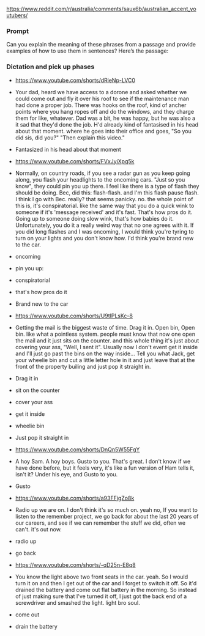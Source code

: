 https://www.reddit.com/r/australia/comments/saux6b/australian_accent_youtubers/

### Prompt
Can you explain the meaning of these phrases from a passage and provide examples of how to use them in sentences? Here’s the passage: 


### Dictation and pick up phases
* https://www.youtube.com/shorts/dRieNp-LVC0
* Your dad, heard we have access to a dorone and asked whether we could come out and fly it over his roof to see if the maintenance man had done a proper job. There was hooks on the roof, kind of ancher points where you hang ropes off and do the windows, and they charge them for like, whatever. Dad was a bit, he was happy, but he was also a it sad that they'd done the job. H'd already kind of fantasised in his head about that moment. where he goes into their office and goes, "So you did sis, did you?" "Then explain this video."
* Fantasized in his head about that moment

* https://www.youtube.com/shorts/FVxJyiXpq5k
* Normally, on country roads, if you see a radar gun as you keep going along, you flash your headlights to the oncoming cars. "Just so you know", they could pin you up there. I feel like there is a type of flash they should be doing. Bec, did this: flash-flash. and I'm this flash pause flash. I think I go with Bec. really? that seems panicky. no. the whole point of this is, it's conspiratorial. like the same way that you do a quick wink to someone if it's 'message received' and it's fast. That's how pros do it. Going up to someone doing slow wink, that's how babies do it. Unfortunately, you do it a really weird way that no one agrees with it. If you did long flashes and I was oncoming, I would think you're tyring to turn on your lights and you don't know how. I'd think you're brand new to the car.
* oncoming
* pin you up: 
* conspiratorial
* that's how pros do it
* Brand new to the car

* https://www.youtube.com/shorts/U9tlPLsKc-8
* Getting the mail is the biggest waste of time. Drag it in. Open bin, Open bin. like what a pointless system. people must know that now one open the mail and it just sits on the counter. and this whole thing it's just about covering your ass, "Well, I sent it". Usually now I don't event get it inside and I'll just go past the bins on the way inside... Tell you what Jack, get your wheelie bin and cut a little letter hole in it and just leave that at the front of the property builing and just pop it straight in.
* Drag it in
* sit on the counter
* cover your ass
* get it inside
* wheelie bin
* Just pop it straight in

* https://www.youtube.com/shorts/DnQn5W55FgY
* A hoy Sam. A hoy boys. Gusto to you. That's great. I don't know if we have done before, but it feels very, it's like a fun version of Ham tells it, isn't it? Under his eye, and Gusto to you.
* Gusto

* https://www.youtube.com/shorts/a93FFjgZo8k
* Radio up we are on. I don't think it's so much on. yeah no, If you want to listen to the remember project, we go back for about the last 20 years of our careers, and see if we can remember the stuff we did, often we can't. it's out now.
* radio up
* go back

* https://www.youtube.com/shorts/-qD25n-E8q8
* You know the light above two front seats in the car. yeah. So I would turn it on and then I get out of the car and I forget to switch it off. So it'd drained the battery and come out flat battery in the morning. So instead of just making sure that I've turned it off, I just got the back end of a screwdriver and smashed the light. light bro soul.
* come out
* drain the battery